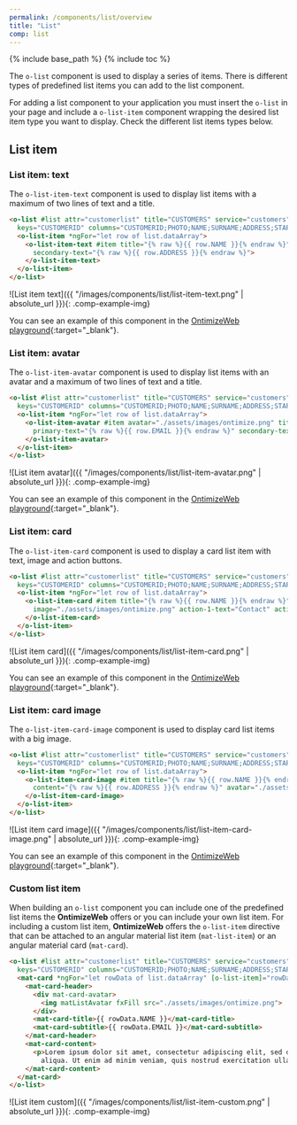 ```yaml
---
permalink: /components/list/overview
title: "List"
comp: list
---
```


{% include base_path %}
{% include toc %}

The `o-list` component is used to display a series of items. There is different types of predefined list items you can add to the list component.

For adding a list component to your application you must insert the `o-list` in your page and include a `o-list-item` component wrapping the desired list item type you want to display. Check the different list items types below.
## List item
### List item: text

The `o-list-item-text` component is used to display list items with a maximum of two lines of text and a title.

```html
<o-list #list attr="customerlist" title="CUSTOMERS" service="customers" entity="customer"
  keys="CUSTOMERID" columns="CUSTOMERID;PHOTO;NAME;SURNAME;ADDRESS;STARTDATE;EMAIL">
  <o-list-item *ngFor="let row of list.dataArray">
    <o-list-item-text #item title="{% raw %}{{ row.NAME }}{% endraw %}" primary-text="{% raw %}{{ row.EMAIL }}{% endraw %}"
      secondary-text="{% raw %}{{ row.ADDRESS }}{% endraw %}">
    </o-list-item-text>
  </o-list-item>
</o-list>
```

![List item text]({{ "/images/components/list/list-item-text.png" | absolute_url }}){: .comp-example-img}

You can see an example of this component in the [OntimizeWeb playground]({{site.playgroundurl}}/main/lists/list-item-text){:target="_blank"}.

### List item: avatar

The `o-list-item-avatar` component is used to display list items with an avatar and a maximum of two lines of text and a title.

```html
<o-list #list attr="customerlist" title="CUSTOMERS" service="customers" entity="customer"
  keys="CUSTOMERID" columns="CUSTOMERID;PHOTO;NAME;SURNAME;ADDRESS;STARTDATE;EMAIL">
  <o-list-item *ngFor="let row of list.dataArray">
    <o-list-item-avatar #item avatar="./assets/images/ontimize.png" title="{% raw %}{{ row.NAME }}{% endraw %}"
      primary-text="{% raw %}{{ row.EMAIL }}{% endraw %}" secondary-text="{% raw %}{{ row.ADDRESS }}{% endraw %}">
    </o-list-item-avatar>
  </o-list-item>
</o-list>
```

![List item avatar]({{ "/images/components/list/list-item-avatar.png" | absolute_url }}){: .comp-example-img}

You can see an example of this component in the [OntimizeWeb playground]({{site.playgroundurl}}/main/lists/list-item-avatar){:target="_blank"}.

### List item: card

The `o-list-item-card` component is used to display a card list item with text, image and action buttons.

```html
<o-list #list attr="customerlist" title="CUSTOMERS" service="customers" entity="customer"
  keys="CUSTOMERID" columns="CUSTOMERID;PHOTO;NAME;SURNAME;ADDRESS;STARTDATE;EMAIL">
  <o-list-item *ngFor="let row of list.dataArray">
    <o-list-item-card #item title="{% raw %}{{ row.NAME }}{% endraw %}" subtitle="{% raw %}{{ row.EMAIL }}{% endraw %}"
      image="./assets/images/ontimize.png" action-1-text="Contact" action-2-text="Share">
    </o-list-item-card>
  </o-list-item>
</o-list>
```

![List item card]({{ "/images/components/list/list-item-card.png" | absolute_url }}){: .comp-example-img}

You can see an example of this component in the [OntimizeWeb playground]({{site.playgroundurl}}/main/lists/list-item-card){:target="_blank"}.

### List item: card image

The `o-list-item-card-image` component is used to display card list items with a big image.

```html
<o-list #list attr="customerlist" title="CUSTOMERS" service="customers" entity="customer"
  keys="CUSTOMERID" columns="CUSTOMERID;PHOTO;NAME;SURNAME;ADDRESS;STARTDATE;EMAIL">
  <o-list-item *ngFor="let row of list.dataArray">
    <o-list-item-card-image #item title="{% raw %}{{ row.NAME }}{% endraw %}" subtitle="{% raw %}{{ row.EMAIL }}{% endraw %}"
      content="{% raw %}{{ row.ADDRESS }}{% endraw %}" avatar="./assets/images/ontimize.png" image="./assets/images/ontimize.png" action-1-text="Contact" action-2-text="Share" collapsible="yes" collapsed="no">
    </o-list-item-card-image>
  </o-list-item>
</o-list>
```

![List item card image]({{ "/images/components/list/list-item-card-image.png" | absolute_url }}){: .comp-example-img}

You can see an example of this component in the [OntimizeWeb playground]({{site.playgroundurl}}/main/lists/list-item-card-image){:target="_blank"}.

### Custom list item

When building an `o-list` component you can include one of the predefined list items the **OntimizeWeb** offers or you can include your own list item. For including a custom list item, **OntimizeWeb** offers the `o-list-item` directive that can be attached to an angular material list item (`mat-list-item`) or an angular material card (`mat-card`).

```html
<o-list #list attr="customerlist" title="CUSTOMERS" service="customers" entity="customer"
  keys="CUSTOMERID" columns="CUSTOMERID;PHOTO;NAME;SURNAME;ADDRESS;STARTDATE;EMAIL">
  <mat-card *ngFor="let rowData of list.dataArray" [o-list-item]="rowData">
    <mat-card-header>
      <div mat-card-avatar>
        <img matListAvatar fxFill src="./assets/images/ontimize.png">
      </div>
      <mat-card-title>{{ rowData.NAME }}</mat-card-title>
      <mat-card-subtitle>{{ rowData.EMAIL }}</mat-card-subtitle>
    </mat-card-header>
    <mat-card-content>
      <p>Lorem ipsum dolor sit amet, consectetur adipiscing elit, sed do eiusmod tempor incididunt ut labore et dolore magna
        aliqua. Ut enim ad minim veniam, quis nostrud exercitation ullamco laboris nisi ut aliquip ex ea commodo consequat.</p>
    </mat-card-content>
  </mat-card>
</o-list>
```

![List item custom]({{ "/images/components/list/list-item-custom.png" | absolute_url }}){: .comp-example-img}
